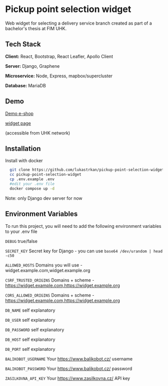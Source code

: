 
# Pickup point selection widget

Web widget for selecting a delivery service branch created as part of a bachelor's thesis at FIM UHK.


## Tech Stack

**Client:** React, Bootstrap, React Leafler, Apollo Client

**Server:** Django, Graphene

**Microservice:** Node, Express, mapbox/supercluster

**Database:** MariaDB


## Demo
 [Demo e-shop](https://demo.ltrk.dev/)

 [widget page](https://widget.ltrk.dev/)

 (accessible from UHK network)

## Installation

Install with docker

```bash
  git clone https://github.com/lukastrkan/pickup-point-selection-widget
  cc pickup-point-selection-widget
  cp .env.example .env
  #edit your .env file
  docker compose up -d
```
    
Note: only Django dev server for now
## Environment Variables

To run this project, you will need to add the following environment variables to your .env file

`DEBUG` true/false

`SECRET_KEY` Secret key for Django - you can use `base64 /dev/urandom | head -c50`

`ALLOWED_HOSTS` Domains you will use - widget.example.com,widget.example.org

`CSRF_TRUSTED_ORIGINS` Domains + scheme - https://widget.example.com,https://widget.example.org

`CORS_ALLOWED_ORIGINS` Domains + scheme - https://widget.example.com,https://widget.example.org

`DB_NAME` self explanatory

`DB_USER` self explanatory

`DB_PASSWORD` self explanatory

`DB_HOST` self explanatory

`DB_PORT` self explanatory

`BALIKOBOT_USERNAME` Your https://www.balikobot.cz/ username

`BALIKOBOT_PASSWORD` Your https://www.balikobot.cz/ password

`ZASILKOVNA_API_KEY` Your https://www.zasilkovna.cz/ API key

